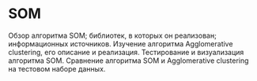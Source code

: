 # SOM
Обзор алгоритма SOM; библиотек, в которых он реализован; информационных источников. 
Изучение алгоритма Agglomerative clustering, его описание и реализация. 
Тестирование и визуализация алгоритма SOM. 
Сравнение алгоритма SOM и Agglomerative clustering на тестовом наборе данных. 
